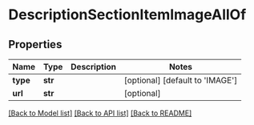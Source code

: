 # DescriptionSectionItemImageAllOf

## Properties
Name | Type | Description | Notes
------------ | ------------- | ------------- | -------------
**type** | **str** |  | [optional] [default to 'IMAGE']
**url** | **str** |  | [optional] 

[[Back to Model list]](../README.md#documentation-for-models) [[Back to API list]](../README.md#documentation-for-api-endpoints) [[Back to README]](../README.md)


